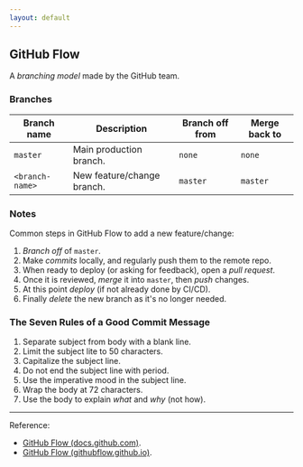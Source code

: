 ```yaml
---
layout: default
---
```

## GitHub Flow

A *branching model* made by the GitHub team.

### Branches

Branch name|Description|Branch off from|Merge back to
---|---|---|---
`master`|Main production branch.|`none`|`none`
`<branch-name>`|New feature/change branch.|`master`|`master`

### Notes

Common steps in GitHub Flow to add a new feature/change:

1. *Branch off* of `master`.
1. Make *commits* locally, and regularly push them to the remote repo.
1. When ready to deploy (or asking for feedback), open a *pull request*.
1. Once it is reviewed, *merge* it into `master`, then *push* changes.
1. At this point *deploy* (if not already done by CI/CD).
1. Finally *delete* the new branch as it's no longer needed.

### The Seven Rules of a Good Commit Message

1. Separate subject from body with a blank line.
1. Limit the subject lite to 50 characters.
1. Capitalize the subject line.
1. Do not end the subject line with period.
1. Use the imperative mood in the subject line.
1. Wrap the body at 72 characters.
1. Use the body to explain *what* and *why* (not how).

----

Reference:

- [GitHub Flow (docs.github.com)](https://docs.github.com/en/get-started/quickstart/github-flow).
- [GitHub Flow (githubflow.github.io)](https://githubflow.github.io/).
